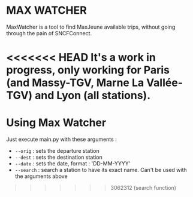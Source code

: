 # MAX WATCHER

MaxWatcher is a tool to find MaxJeune available trips, without going through the pain of SNCFConnect.

<<<<<<< HEAD
It's a work in progress, only working for Paris (and Massy-TGV, Marne La Vallée-TGV) and Lyon (all stations).
=======
# Using Max Watcher

Just execute main.py with these arguments :
- `--orig` : sets the departure station
- `--dest` : sets the destination station
- `--date` : sets the date, format : 'DD-MM-YYYY'
- `--search` : search a station to have its exact name. Can't be used with the arguments above
>>>>>>> 3062312 (search function)

